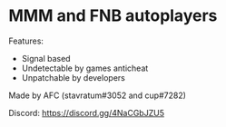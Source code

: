 # MMM and FNB autoplayers
Features:
- Signal based
- Undetectable by games anticheat
- Unpatchable by developers

Made by AFC (stavratum#3052 and cup#7282)

Discord: https://discord.gg/4NaCGbJZU5
